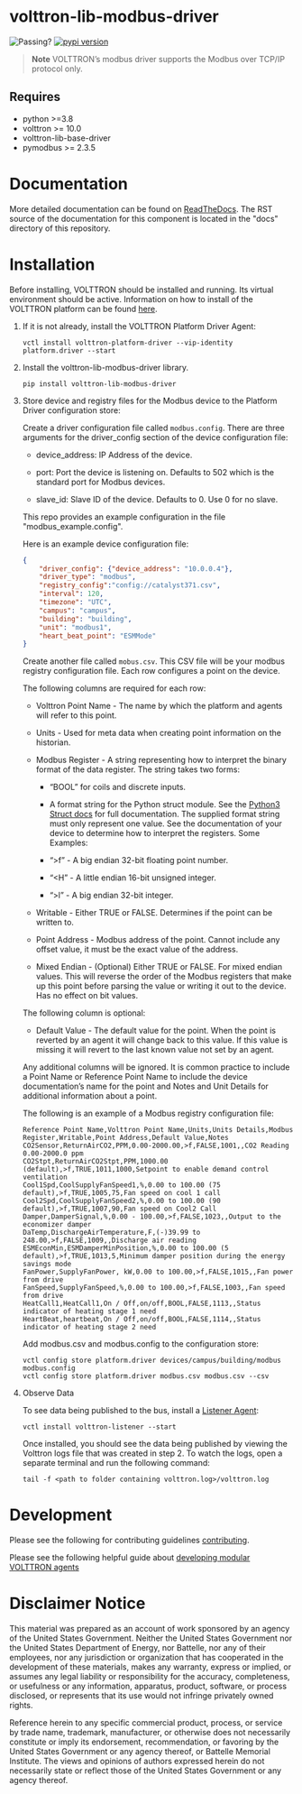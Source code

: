# volttron-lib-modbus-driver

![Passing?](https://github.com/VOLTTRON/volttron-lib-modbus-driver/actions/workflows/run-tests.yml/badge.svg)
[![pypi version](https://img.shields.io/pypi/v/volttron-lib-modbus-driver.svg)](https://pypi.org/project/volttron-lib-modbus-driver/)

> **Note**
> VOLTTRON’s modbus driver supports the Modbus over TCP/IP protocol only.


## Requires

* python >=3.8
* volttron >= 10.0
* volttron-lib-base-driver
* pymodbus >= 2.3.5


# Documentation
More detailed documentation can be found on [ReadTheDocs](https://volttron.readthedocs.io/en/modular/). The RST source
of the documentation for this component is located in the "docs" directory of this repository.


# Installation

Before installing, VOLTTRON should be installed and running.  Its virtual environment should be active.
Information on how to install of the VOLTTRON platform can be found
[here](https://github.com/eclipse-volttron/volttron-core).

1. If it is not already, install the VOLTTRON Platform Driver Agent:

    ```shell
    vctl install volttron-platform-driver --vip-identity platform.driver --start
    ```

2. Install the volttron-lib-modbus-driver library.

    ```shell
    pip install volttron-lib-modbus-driver
    ```

3. Store device and registry files for the Modbus device to the Platform Driver configuration store:

    Create a driver configuration file called `modbus.config`. There are three arguments for the driver_config section of the device configuration file:

    * device_address:  IP Address of the device.

    * port: Port the device is listening on. Defaults to 502 which is the standard port for Modbus devices.

    * slave_id:  Slave ID of the device. Defaults to 0. Use 0 for no slave.

    This repo provides an example configuration in the file "modbus_example.config".

    Here is an example device configuration file:

    ```json
    {
        "driver_config": {"device_address": "10.0.0.4"},
        "driver_type": "modbus",
        "registry_config":"config://catalyst371.csv",
        "interval": 120,
        "timezone": "UTC",
        "campus": "campus",
        "building": "building",
        "unit": "modbus1",
        "heart_beat_point": "ESMMode"
    }
    ```

    Create another file called `mobus.csv`. This CSV file will be your modbus registry configuration file. Each row configures a point on the device.

    The following columns are required for each row:

    * Volttron Point Name - The name by which the platform and agents will refer to this point.

    * Units - Used for meta data when creating point information on the historian.

    * Modbus Register - A string representing how to interpret the binary format of the data register. The string takes two forms:

        * “BOOL” for coils and discrete inputs.

        * A format string for the Python struct module. See the [Python3 Struct docs](http://docs.python.org/3/library/struct.html) for full documentation. The supplied format string must only represent one value. See the documentation of your device to determine how to interpret the registers. Some Examples:

        * “>f” - A big endian 32-bit floating point number.

        * “<H” - A little endian 16-bit unsigned integer.

        * “>l” - A big endian 32-bit integer.

    * Writable - Either TRUE or FALSE. Determines if the point can be written to.

    * Point Address - Modbus address of the point. Cannot include any offset value, it must be the exact value of the address.

    * Mixed Endian - (Optional) Either TRUE or FALSE. For mixed endian values. This will reverse the order of the Modbus registers that make up this point before parsing the value or writing it out to the device. Has no effect on bit values.

    The following column is optional:

    * Default Value - The default value for the point. When the point is reverted by an agent it will change back to this value. If this value is missing it will revert to the last known value not set by an agent.

    Any additional columns will be ignored. It is common practice to include a Point Name or Reference Point Name to include the device documentation’s name for the point and Notes and Unit Details for additional information about a point.

    The following is an example of a Modbus registry configuration file:

    ```csv
    Reference Point Name,Volttron Point Name,Units,Units Details,Modbus Register,Writable,Point Address,Default Value,Notes
    CO2Sensor,ReturnAirCO2,PPM,0.00-2000.00,>f,FALSE,1001,,CO2 Reading 0.00-2000.0 ppm
    CO2Stpt,ReturnAirCO2Stpt,PPM,1000.00 (default),>f,TRUE,1011,1000,Setpoint to enable demand control ventilation
    Cool1Spd,CoolSupplyFanSpeed1,%,0.00 to 100.00 (75 default),>f,TRUE,1005,75,Fan speed on cool 1 call
    Cool2Spd,CoolSupplyFanSpeed2,%,0.00 to 100.00 (90 default),>f,TRUE,1007,90,Fan speed on Cool2 Call
    Damper,DamperSignal,%,0.00 - 100.00,>f,FALSE,1023,,Output to the economizer damper
    DaTemp,DischargeAirTemperature,F,(-)39.99 to 248.00,>f,FALSE,1009,,Discharge air reading
    ESMEconMin,ESMDamperMinPosition,%,0.00 to 100.00 (5 default),>f,TRUE,1013,5,Minimum damper position during the energy savings mode
    FanPower,SupplyFanPower, kW,0.00 to 100.00,>f,FALSE,1015,,Fan power from drive
    FanSpeed,SupplyFanSpeed,%,0.00 to 100.00,>f,FALSE,1003,,Fan speed from drive
    HeatCall1,HeatCall1,On / Off,on/off,BOOL,FALSE,1113,,Status indicator of heating stage 1 need
    HeartBeat,heartbeat,On / Off,on/off,BOOL,FALSE,1114,,Status indicator of heating stage 2 need
    ```

    Add modbus.csv and modbus.config to the configuration store:

    ```
    vctl config store platform.driver devices/campus/building/modbus modbus.config
    vctl config store platform.driver modbus.csv modbus.csv --csv
    ```

4. Observe Data

    To see data being published to the bus, install a [Listener Agent](https://pypi.org/project/volttron-listener/):

    ```
    vctl install volttron-listener --start
    ```

    Once installed, you should see the data being published by viewing the Volttron logs file that was created in step 2.
    To watch the logs, open a separate terminal and run the following command:

    ```
    tail -f <path to folder containing volttron.log>/volttron.log
    ```

# Development

Please see the following for contributing guidelines [contributing](https://github.com/eclipse-volttron/volttron-core/blob/develop/CONTRIBUTING.md).

Please see the following helpful guide about [developing modular VOLTTRON agents](https://github.com/eclipse-volttron/volttron-core/blob/develop/DEVELOPING_ON_MODULAR.md)


# Disclaimer Notice

This material was prepared as an account of work sponsored by an agency of the
United States Government.  Neither the United States Government nor the United
States Department of Energy, nor Battelle, nor any of their employees, nor any
jurisdiction or organization that has cooperated in the development of these
materials, makes any warranty, express or implied, or assumes any legal
liability or responsibility for the accuracy, completeness, or usefulness or any
information, apparatus, product, software, or process disclosed, or represents
that its use would not infringe privately owned rights.

Reference herein to any specific commercial product, process, or service by
trade name, trademark, manufacturer, or otherwise does not necessarily
constitute or imply its endorsement, recommendation, or favoring by the United
States Government or any agency thereof, or Battelle Memorial Institute. The
views and opinions of authors expressed herein do not necessarily state or
reflect those of the United States Government or any agency thereof.
